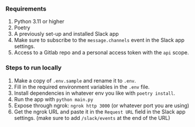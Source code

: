 ### Requirements ###
1. Python 3.11 or higher
2. Poetry
3. A previously set-up and installed Slack app 
4. Make sure to subscribe to the `message.channels` event in the Slack app settings.
5. Access to a Gitlab repo and a personal access token with the `api` scope.

### Steps to run locally ##
1. Make a copy of `.env.sample` and rename it to `.env`.
2. Fill in the required environment variables in the `.env` file.
3. Install dependencies in whatever env you like with `poetry install`.
4. Run the app with `python main.py`
5. Expose through ngrok: `ngrok http 3000` (or whatever port you are using)
6. Get the ngrok URL and paste it in the `Request URL` field in the Slack app settings. (make sure to add `/slack/events` at the end of the URL)
